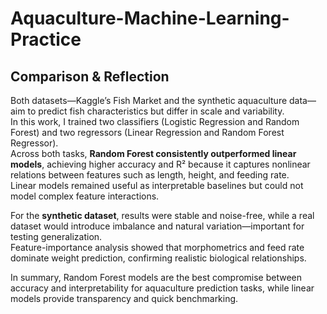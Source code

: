 # Aquaculture-Machine-Learning-Practice

## Comparison & Reflection

Both datasets—Kaggle’s Fish Market and the synthetic aquaculture data—aim to predict fish characteristics but differ in scale and variability.  
In this work, I trained two classifiers (Logistic Regression and Random Forest) and two regressors (Linear Regression and Random Forest Regressor).  
Across both tasks, **Random Forest consistently outperformed linear models**, achieving higher accuracy and R² because it captures nonlinear relations between features such as length, height, and feeding rate.  
Linear models remained useful as interpretable baselines but could not model complex feature interactions.

For the **synthetic dataset**, results were stable and noise-free, while a real dataset would introduce imbalance and natural variation—important for testing generalization.  
Feature-importance analysis showed that morphometrics and feed rate dominate weight prediction, confirming realistic biological relationships.

In summary, Random Forest models are the best compromise between accuracy and interpretability for aquaculture prediction tasks, while linear models provide transparency and quick benchmarking.
